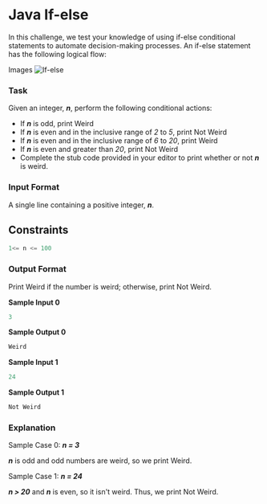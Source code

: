 # Java If-else


In this challenge, we test your knowledge of using if-else conditional statements to automate decision-making processes. An if-else statement has the following logical flow:

Images
![If-else](https://s3.amazonaws.com/hr-challenge-images/13689/1446563087-4ec019a919-332px-If-Then-Else-diagram.svg.png)


### Task
Given an integer, **_n_**, perform the following conditional actions:

* If **_n_** is odd, print Weird
* If **_n_** is even and in the inclusive range of _2_ to _5_, print Not Weird
* If **_n_** is even and in the inclusive range of _6_ to _20_, print Weird
* If **_n_** is even and greater than _20_, print Not Weird
* Complete the stub code provided in your editor to print whether or not **_n_** is weird.

### Input Format

A single line containing a positive integer, **_n_**.

## Constraints
```java
1<= n <= 100
```
### Output Format

Print Weird if the number is weird; otherwise, print Not Weird.

**Sample Input 0**
```java
3
```
**Sample Output 0**
```java
Weird
```
**Sample Input 1**
```java
24
```
**Sample Output 1**
```java
Not Weird
```
### Explanation

Sample Case 0: **_n = 3_**

 **_n_** is odd and odd numbers are weird, so we print Weird.

Sample Case 1: **_n = 24_**

 **_n > 20_** and **_n_** is even, so it isn't weird. Thus, we print Not Weird.
